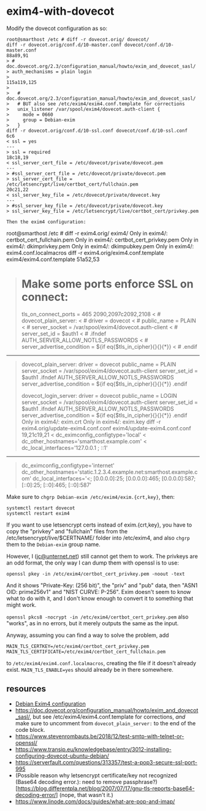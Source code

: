 # exim4-with-dovecot

Modify the dovecot configuration as so:

```
root@smarthost /etc # diff -r dovecot.orig/ dovecot/
diff -r dovecot.orig/conf.d/10-master.conf dovecot/conf.d/10-master.conf
88a89,91
> # doc.dovecot.org/2.3/configuration_manual/howto/exim_and_dovecot_sasl/
> auth_mechanisms = plain login
> 
115a119,125
> 
>   # doc.dovecot.org/2.3/configuration_manual/howto/exim_and_dovecot_sasl/
>   # BUT also see /etc/exim4/exim4.conf.template for corrections
>   unix_listener /var/spool/exim4/dovecot.auth-client {
>     mode = 0660
>     group = Debian-exim
>   }
diff -r dovecot.orig/conf.d/10-ssl.conf dovecot/conf.d/10-ssl.conf
6c6
< ssl = yes
---
> ssl = required
18c18,19
< ssl_server_cert_file = /etc/dovecot/private/dovecot.pem
---
> #ssl_server_cert_file = /etc/dovecot/private/dovecot.pem
> ssl_server_cert_file = /etc/letsencrypt/live/certbot_cert/fullchain.pem
20c21,22
< ssl_server_key_file = /etc/dovecot/private/dovecot.key
---
> #ssl_server_key_file = /etc/dovecot/private/dovecot.key
> ssl_server_key_file = /etc/letsencrypt/live/certbot_cert/privkey.pem

Then the exim4 configuration:
```
root@smarthost /etc # diff -r exim4.orig/ exim4/
Only in exim4/: certbot_cert_fullchain.pem
Only in exim4/: certbot_cert_privkey.pem
Only in exim4/: dkimprivkey.pem
Only in exim4/: dkimpubkey.pem
Only in exim4/: exim4.conf.localmacros
diff -r exim4.orig/exim4.conf.template exim4/exim4.conf.template
51a52,53
> # Make some ports enforce SSL on connect:
> tls_on_connect_ports = 465
2090,2097c2092,2108
< # dovecot_plain_server:
< #   driver = dovecot
< #   public_name = PLAIN
< #   server_socket = /var/spool/exim4/dovecot.auth-client
< #   server_set_id = $auth1
< #   .ifndef AUTH_SERVER_ALLOW_NOTLS_PASSWORDS
< #   server_advertise_condition = ${if eq{$tls_in_cipher}{}{}{*}}
< #   .endif
---
>   dovecot_plain_server:
>     driver = dovecot
>     public_name = PLAIN
>     server_socket = /var/spool/exim4/dovecot.auth-client
>     server_set_id = $auth1
>     .ifndef AUTH_SERVER_ALLOW_NOTLS_PASSWORDS
>     server_advertise_condition = ${if eq{$tls_in_cipher}{}{}{*}}
>     .endif
> 
>   dovecot_login_server:
>     driver = dovecot
>     public_name = LOGIN
>     server_socket = /var/spool/exim4/dovecot.auth-client
>     server_set_id = $auth1
>     .ifndef AUTH_SERVER_ALLOW_NOTLS_PASSWORDS
>     server_advertise_condition = ${if eq{$tls_in_cipher}{}{}{*}}
>     .endif
Only in exim4/: exim.crt
Only in exim4/: exim.key
diff -r exim4.orig/update-exim4.conf.conf exim4/update-exim4.conf.conf
19,21c19,21
< dc_eximconfig_configtype='local'
< dc_other_hostnames='smarthost.example.com'
< dc_local_interfaces='127.0.0.1 ; ::1'
---
> dc_eximconfig_configtype='internet'
> dc_other_hostnames='static.1.2.3.4.example.net:smarthost.example.com'
> dc_local_interfaces='<; [0.0.0.0]:25; [0.0.0.0]:465; [0.0.0.0]:587; [::0]:25; [::0]:465; [::0]:587'

Make sure to `chgrp Debian-exim /etc/exim4/exim.{crt,key}`, then:

```
systemctl restart dovecot
systemctl restart exim4
```

If you want to use letsencrypt certs instead of exim.{crt,key}, you have
to copy the "privkey" and "fullchain" files from the
/etc/letsencrypt/live/$CERTNAME/ folder into /etc/exim4, and also `chgrp`
them to the `Debian-exim` group name.

However, I (jc@unternet.net) still cannot get them to work. The privkeys are
an odd format, the only way I can dump them with openssl is to use:
```
openssl pkey -in /etc/exim4/certbot_cert_privkey.pem -noout -text
```
And it shows "Private-Key: (256 bit)", the "priv" and "pub" data, then
"ASN1 OID: prime256v1" and "NIST CURVE: P-256". Exim doesn't seem to know
what to do with it, and I don't know enough to convert it to something that
might work.

`openssl pkcs8 -nocrypt -in /etc/exim4/certbot_cert_privkey.pem` also "works",
as in no errors, but it merely outputs the same as the input.

Anyway, assuming you can find a way to solve the problem, add
```
MAIN_TLS_CERTKEY=/etc/exim4/certbot_cert_privkey.pem
MAIN_TLS_CERTIFICATE=/etc/exim4/certbot_cert_fullchain.pem
```
to `/etc/exim4/exim4.conf.localmacros`, creating the file if it doesn't
already exist. `MAIN_TLS_ENABLE=yes` should already be in there somewhere.

## resources
* [Debian Exim4 configuration](https://wiki.debian.org/Exim)
* <https://doc.dovecot.org/configuration_manual/howto/exim_and_dovecot_sasl/>,
  but see /etc/exim4/exim4.conf.template for corrections, *and* make sure
  to uncomment from `dovecot_plain_server:` to the end of the code block.
* <https://www.stevenrombauts.be/2018/12/test-smtp-with-telnet-or-openssl/>
* <https://www.transip.eu/knowledgebase/entry/3012-installing-configuring-dovecot-ubuntu-debian/>
* <https://serverfault.com/questions/313357/test-a-pop3-secure-ssl-port-995>
* (Possible reason why letsencrypt certificate/key not recognized (Base64 decoding error.): need to remove passphrase?)[https://blog.differentpla.net/blog/2007/07/17/gnu-tls-reports-base64-decoding-error/] (nope, that wasn't it.)
* <https://www.linode.com/docs/guides/what-are-pop-and-imap/>
